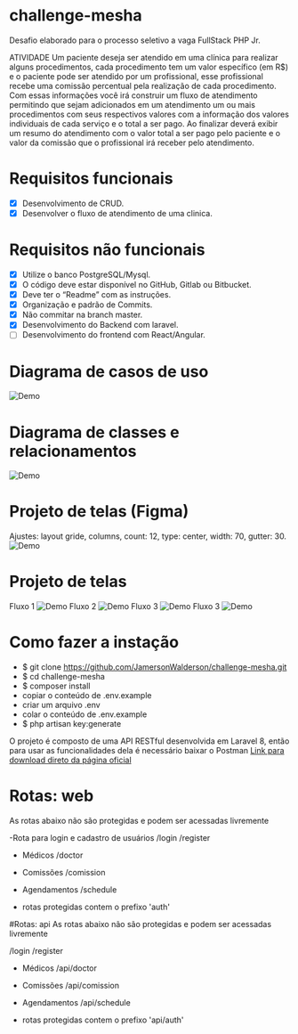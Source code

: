 # challenge-mesha
Desafio elaborado para o processo seletivo a vaga FullStack PHP Jr.

ATIVIDADE
Um paciente deseja ser atendido em uma clínica para realizar alguns procedimentos, cada procedimento tem um valor específico (em R$) e  o paciente pode ser atendido por um profissional, esse profissional recebe uma comissão percentual pela realização de cada procedimento.
Com essas informações você irá construir um fluxo de atendimento permitindo que sejam adicionados em um atendimento um ou mais procedimentos com seus respectivos valores com a informação dos valores individuais de cada serviço e o total a ser pago.
Ao finalizar deverá exibir um resumo do atendimento com o valor total a ser pago pelo paciente e o valor da comissão que o profissional irá receber pelo atendimento.



# Requisitos funcionais
- [x] Desenvolvimento de CRUD.
- [x] Desenvolver o fluxo de atendimento de uma clinica.

# Requisitos não funcionais
- [x] Utilize o banco PostgreSQL/Mysql.
- [x] O código deve estar disponível no GitHub, Gitlab ou Bitbucket.
- [x] Deve ter o “Readme” com as instruções.
- [x] Organização e padrão de Commits.
- [x] Não commitar na branch master.
- [x] Desenvolvimento do Backend com laravel.
- [ ] Desenvolvimento do frontend com React/Angular.

# Diagrama de casos de uso
![Demo](https://github.com/JamersonWalderson/challenge-mesha/blob/main/doc/caso-de-uso.jpg)

# Diagrama de classes e relacionamentos
![Demo](https://github.com/JamersonWalderson/challenge-mesha/blob/main/doc/diagrama-de-classes.png)

# Projeto de telas (Figma)
Ajustes: layout gride, columns, count: 12, type: center, width: 70, gutter: 30. 
![Demo](https://github.com/JamersonWalderson/challenge-mesha/blob/main/doc/projeto-de-telas.png)

# Projeto de telas
Fluxo 1
![Demo](https://github.com/JamersonWalderson/challenge-mesha/blob/main/doc/fluxo-1.jpg)
Fluxo 2
![Demo](https://github.com/JamersonWalderson/challenge-mesha/blob/main/doc/fluxo-2.jpg)
Fluxo 3
![Demo](https://github.com/JamersonWalderson/challenge-mesha/blob/main/doc/fluxo-3.jpg)
Fluxo 3
![Demo](https://github.com/JamersonWalderson/challenge-mesha/blob/main/doc/fluxo-4.png)

# Como fazer a instação
- $ git clone https://github.com/JamersonWalderson/challenge-mesha.git
- $ cd challenge-mesha
- $ composer install
- copiar o conteúdo de .env.example
- criar um arquivo .env
- colar o conteúdo de .env.example
- $ php artisan key:generate

O projeto é composto de uma API RESTful desenvolvida em Laravel 8, então para usar as funcionalidades dela é necessário baixar o Postman
<a href="https://www.postman.com/downloads/">Link para download direto da página oficial</a>

# Rotas: web
As rotas abaixo não são protegidas e podem ser acessadas livremente


-Rota para login e cadastro de usuários
/login
/register

- Médicos
/doctor

- Comissões
/comission

- Agendamentos
/schedule

- rotas protegidas contem o prefixo 'auth'

#Rotas: api
As rotas abaixo não são protegidas e podem ser acessadas livremente

/login
/register

- Médicos
/api/doctor

- Comissões
/api/comission

- Agendamentos
/api/schedule

- rotas protegidas contem o prefixo 'api/auth'
